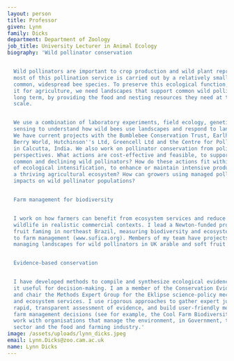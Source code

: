 ```yaml
---
layout: person
title: Professor
given: Lynn
family: Dicks
department: Department of Zoology
job_title: University Lecturer in Animal Ecology
biography: 'Wild pollinator conservation


  Wild pollinators are important to crop production and wild plant reproduction, and
  most of this pollination service is carried out by a relatively small number of
  common, widespread bee species. To preserve this ecological function, and optimise
  it for agriculture, we need landscapes that support common wild pollinators in the
  long term, by providing the food and nesting resources they need at the appropriate
  scale.


  We use a combination of laboratory experiments, field ecology, genetics and remote
  sensing to understand how wild bees use landscapes and respond to land management.
  We have current projects with the Bumblebee Conservation Trust, Earlham Institute,
  Berry World, Hutchinson''s Ltd, Greencell Ltd and the Centre for Pollination Studies
  in Calcutta, India. We also work on pollinator conservation from policy and agronomic
  perspectives. What actions are cost-effective and feasible, to support and conserve
  common and declining wild pollinators? How do these actions fit within a program
  of ecological intensification, to enhance or maintain intensive production within
  a thriving agricultural ecosystem? How can growers using managed pollinators minimise
  impacts on wild pollinator populations?


  Farm management for biodiversity


  I work on how farmers can benefit from ecosystem services and reduce impacts on
  wildlife in realistic commercial contexts. I lead a Newton-funded project on sustainable
  fruit faming in northeast Brazil, measuring biodiversity and ecosystem service responses
  to farm management (www.sufica.org). Members of my team have projects focused on
  managing landscapes for wild pollinators in UK arable and soft fruit farms.


  Evidence-based conservation


  I have developed methods to compile and synthesize ecological evidence and make
  it useful for decision-making. I am a member of the Conservation Evidence core team
  and chair the Methods Expert Group for the Eklipse science-policy mechanism on biodiversity
  and ecosystem services. I use rigorous approaches to gather expert judgement, for
  rapid, transparent assessment of evidence, and build user-friendly models to support
  farm management decisions (see for example, the Cool Farm Biodiversity Tool). I
  work with organisations that manage the environment, in Government, the charitable
  sector and the food and farming industry.'
image: /assets/uploads/lynn_dicks.jpeg
email: Lynn.Dicks@zoo.cam.ac.uk
name: Lynn Dicks
---
```

